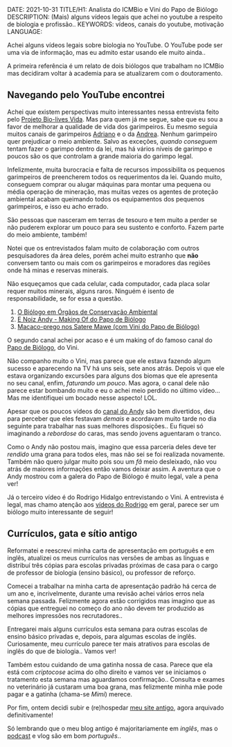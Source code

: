 <!DOCTYPE html>
<meta http-equiv="content-type" content="text/html; charset=utf-8">
<link rel="stylesheet" href="../css/style.css" type="text/css">
<!-- PLAIN TEXT -->
DATE: 2021-10-31
TITLE/H1: Analista do ICMBio e Vini do Papo de Biólogo
DESCRIPTION: (Mais) alguns vídeos legais que achei no youtube a respeito de biologia e profissão..
KEYWORDS: vídeos, canais do youtube, motivação
LANGUAGE: 

<!-- DATE MUST BE IN THE FORMAT YYY-MM-DD -->
<!-- H1 WILL BE ADDED TO POST/ARTICLE HEADER -->
<!-- KEYWORD DELIMITER IS COMMA -->


<!-- HYPERTEXT -->

Achei alguns vídeos legais sobre biologia no YouTube.
O YouTube pode ser uma via de informação, mas eu admito estar usando ele muito ainda..

A primeira referência é um relato de dois biólogos que trabalham no ICMBio
mas decidiram voltar à academia para se atualizarem com o doutoramento.


## Navegando pelo YouTube encontrei

Achei que existem perspectivas muito interessantes nessa entrevista
feito pelo
<a href="https://www.youtube.com/channel/UC5HoCDkaAC75w61OMxgGGAQ/videos">Projeto Bio-lives Vida</a>.
Mas para quem já me segue, sabe que eu sou a favor de melhorar a qualidade
de vida dos garimpeiros. Eu mesmo seguia muitos canais de garimpeiros
<a href="https://www.youtube.com/c/AdrianoPedrasPreciosas/videos"
title=" Gemstone tips, ore machine tips, everything about gems is here">Adriano</a>
e o da <a href="https://www.youtube.com/c/Andreapedraspreciosas/videos"
title="CANAL FOI FEITO PARA IDENTIFICAR PEDRAS E AJUDAR AS PESSOAS A APRENDER
A PRATICA DO GARIMPO ,A IDENTIFICAR GEMAS ,E ENSINA COM OS CONTEÚDOS DE
ENSINAMENTOS E AULAS PRATICAS E COM FACILIDADE DE APRENDER">Andrea</a>.
Nenhum garimpeiro quer prejudicar o meio ambiente. Salvo as exceções,
*quando conseguem* tentam fazer o garimpo dentro da lei, mas há vários
níveis de garimpo e poucos são os que controlam a grande maioria do
garimpo legal.

Infelizmente, muita burocracia e falta de recursos impossibilita os pequenos
garimpeiros de preencherem todos os requerimentos da lei. Quando muito,
conseguem comprar ou alugar máquinas para montar uma pequena ou média
operação de mineração, mas muitas vezes os agentes de proteção
ambiental acabam queimando todos os equipamentos dos pequenos 
garimpeiros, e isso eu acho errado.

São pessoas que nasceram em terras de tesouro e tem muito a perder se não
puderem explorar um pouco para seu sustento e conforto. Fazem parte do
meio ambiente, também!

Notei que os entrevistados falam muito de colaboração com outros
pesquisadores da área deles, porém achei muito estranho que
__não__ conversem tanto ou mais com os garimpeiros e moradores das regiões
onde há minas e reservas minerais.

Não esqueçamos que cada celular, cada computador, cada placa solar
requer muitos minerais, alguns raros. Ninguém é isento de responsabilidade,
se for essa a questão.


<ol>
  <li><a href="https://www.youtube.com/watch?v=bqVtN32KMds">O Biólogo em Órgãos de Conservação Ambiental</a></li>


  <li><a href="https://m.youtube.com/channel/UCimxGfH3HKbnXjxZPGEpHaA"
  title="Tentando sobreviver no mundo de ceifadores de sonhos!
@enoizandy no Instagram">E Noiz Andy - <span lang="en">Making Of</span> do Papo de Biólogo</a></li>

  <li><a href="https://www.youtube.com/watch?app=desktop&v=MGc6qyZMOuU">Macaco-prego nos Satere Mawe (com Vini do Papo de Biólogo) </a></li>

  <!-- <li><a href="https://m.youtube.com/watch?v=Q__CK0BVtHw">O ensino de ciências na promoção do engajamento político</a></li> -->
</ol>



O segundo canal achei por acaso e é um <span lang="en">making of</span>
do famoso canal do <a href="https://www.youtube.com/c/papodebiologo">Papo de Biólogo</a>, do Vini.

Não companho muito o Vini, mas parece que ele estava fazendo algum sucesso e
aparecendo na TV há uns seis, sete anos atrás. Depois vi que ele estava
organizando excursões para alguns dos biomas que ele apresenta
no seu canal, enfim, *faturando um pouco*. Mas agora,
o canal dele não parece estar bombando muito e eu o achei
meio perdido no último vídeo... Mas me identifiquei um bocado
 nesse aspecto! <span lang="en">LOL</span>.

Apesar que os poucos vídeos do 
<a href="https://www.youtube.com/channel/UCimxGfH3HKbnXjxZPGEpHaA/videos">canal do Andy</a>
são bem divertidos, deu
para perceber que eles festavam *demais* e acordavam muito tarde no dia seguinte
para trabalhar nas suas melhores disposições..
Eu fiquei só imaginando a *rebordose*
do caras, mas sendo jovens aguentaram o tranco.

Como o Andy não postou mais, imagino que essa parceria deles deve ter *rendido*
uma grana para todos eles, mas não sei se foi realizada novamente.
Também não quero julgar muito pois sou um *fã* meio desleixado, não
vou atrás de maiores informações então vamos deixar assim. A aventura
que o Andy mostrou com a galera do Papo de Biólogo é muito legal, vale 
a pena ver!


Já o terceiro vídeo é do Rodrigo Hidalgo entrevistando o Vini.
A entrevista é legal, mas chamo atenção aos <a href="https://www.youtube.com/channel/UCpAJMucHbXo_kCerK19cZHA"
title="Sempre estou a procura de animais, viagens, pessoas e muita aventura!">vídeos do Rodrigo</a>
em geral, parece ser um biólogo muito interessante de seguir!


## Currículos, gata e sítio antigo

Reformatei e reescrevi minha carta de apresentação em português e em inglês,
atualizei os meus currículos nas versões de ambas as línguas e distribuí
três cópias para escolas privadas próximas de casa para o cargo de professor
de biologia (ensino básico), ou professor de reforço.

Comecei a trabalhar na minha carta de apresentação padrão há cerca de
um ano e, incrivelmente, durante uma revisão achei vários erros nela semana passada.
Felizmente agora estão corrigidos mas imagino que as cópias que entreguei
no começo do ano não devem ter produzido as melhores impressões
nos recrutadores..

Entregarei mais alguns currículos esta semana para outras escolas de ensino
básico privadas e, depois, para algumas escolas de inglês. Curiosamente,
meu currículo parece ter mais atrativos para escolas de inglês do que
de biologia.. Vamos ver!


Também estou cuidando de uma gatinha nossa de casa. Parece que ela está
com *criptocose* acima do olho direito e vamos ver se iniciamos o tratamento
esta semana mas aguardamos confirmação..
Consulta e exames no veterinário já custaram uma boa grana,
mas felizmente minha mãe pode pagar e a gatinha (chama-se *Mimi*) merece.

Por fim, ontem decidi subir e (re)hospedar
<a id="0" title="O site do mountaineerbr.github.io, agora fora do ar no endereço original"
href="https://mountaineerbr.github.io/" hreflang="en">meu site antigo</a>,
agora arquivado definitivamente!

<!-- Não me interessa hospedá-lo novamente no endereço original do Github por
alguns motivos e vontades pessoais, mas é importante eu mantê-lo ao alcance
caso precise de alguma informação arquivada lá.. -->

Só lembrando que o meu blog antigo é majoritariamente em *inglês*,
mas o <a hreflang="pt" href="https://mountaineerbr.github.io/blog/#podcast">podcast</a>
e vlog são em bom *português*..


